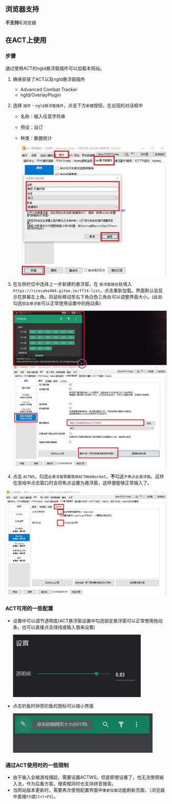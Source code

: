 ## 浏览器支持
**不支持**IE浏览器

## 在ACT上使用
### 步骤

通过使用ACT的ngld悬浮窗插件可以加载本网站。

1. 确保安装了ACT以及ngld悬浮窗插件
    - Advanced Combat Tracker
    - ngld/OverlayPlugin
    
2. 选择 `插件` - `ngld悬浮窗插件`，点击下方`新建`按钮，在出现的对话框中
    - 名称：输入任意字符串
    
    - 预设：自订
    
    - 种类：数据统计
    
      ![act-create-ngld-item](act-create-ngld-item.jpg)
    
3. 在左侧栏位中选择上一步新建的悬浮窗，在 `悬浮窗路径`处填入 `https://ricecake404.gitee.io/ff14-list`，点击重新加载。界面默认会显示在屏幕左上角。将鼠标移动至右下角白色三角处可以调整界面大小。(此处勾选`锁定悬浮窗`可以正常使用设置中的拖动条)

      <img src="act-config-ngld-item.jpg" alt="act-config-ngld-item" style="zoom:80%;" />

4. 点击 `ACTWS`，勾选`此悬浮窗需要使用ACTWebDocket`，**不**勾选`不焦点此悬浮窗`。这样在游戏中点击窗口时会将焦点设置为悬浮窗，这样便能够正常输入了。

<img src="act-config-advance.jpg" alt="act-config-advance" style="zoom:80%;" />

### ACT可用的一些配置

- 设置中可以调节透明度(ACT悬浮窗设置中勾选锁定悬浮窗可以正常使用拖动条，也可以直接点击绿线或输入值来设置)
  
  ![opacity-setting](opacity-setting.jpg)

- 点击钓鱼时钟旁的鱼的图标可以缩小界面

  ![collapse](collapse.jpg)

### 通过ACT使用时的一些限制

- 由于输入会被游戏捕捉，需要设置ACTWS。但是即使设置了，也无法使用输入法，作为后备方案，搜索框同时也支持拼音搜索。
- 当网站版本更新时，需要再次使用配置界面中`重新加载`功能刷新页面，（浏览器中直接`F5`或`Ctrl+F5`）。